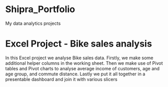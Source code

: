 # Shipra_Portfolio
My data analytics projects 

# Excel Project - Bike sales analysis
In this Excel project we analyse Bike sales data. Firstly, we make some additional helper columns in the working sheet. Then we make use of Pivot tables and Pivot charts to analyse average income of customers, age and age group, and commute distance. Lastly we put it all together in a presentable dashboard and join it with various slicers
